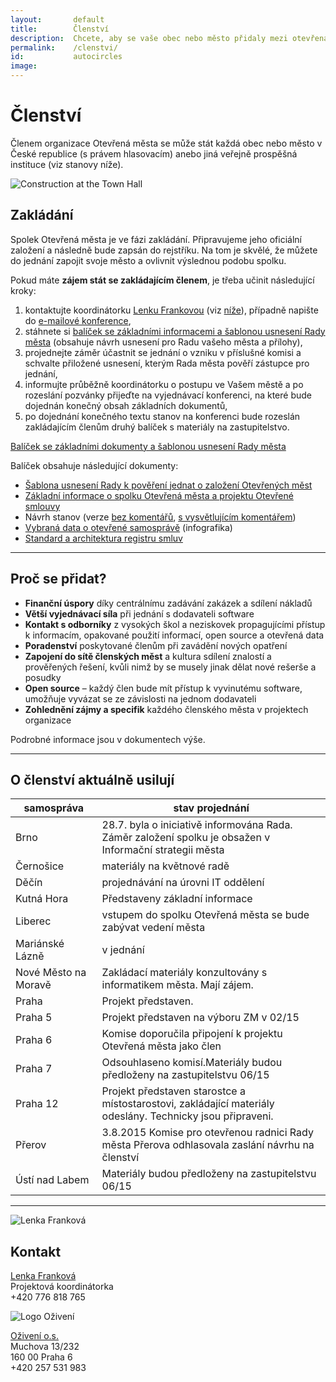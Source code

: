 ```yaml
---
layout:       default
title:        Členství
description:  Chcete, aby se vaše obec nebo město přidaly mezi otevřená města?
permalink:    /clenstvi/
id:           autocircles
image:
---
```


# Členství

Členem organizace Otevřená města se může stát každá obec nebo město v České republice (s právem hlasovacím) anebo jiná veřejně prospěšná instituce (viz stanovy níže).


![Construction at the Town Hall](/media/thumbnails/construction.jpg)

## Zakládání

Spolek Otevřená města je ve fázi zakládání. Připravujeme jeho oficiální založení a následně bude zapsán do rejstříku. Na tom je skvělé, že můžete do jednání zapojit svoje město a ovlivnit výslednou podobu spolku. 

Pokud máte **zájem stát se zakládajícím členem**, je třeba učinit následující kroky:

1. kontaktujte koordinátorku [Lenku Frankovou](mailto:lenka.frankova@oziveni.cz) (viz [níže](#kontakt)), případně napište do [e-mailové konference](mailto:konference@otevrenamesta.cz),
2. stáhnete si [balíček se základními informacemi a šablonou usnesení Rady města](/media/docs/balicek.zip) (obsahuje návrh usnesení pro Radu vašeho města a přílohy),
3. projednejte záměr účastnit se jednání o vzniku v příslušné komisi a schvalte přiložené usnesení, kterým Rada města pověří zástupce pro jednání,
4. informujte průběžně koordinátorku o postupu ve Vašem městě a po rozeslání pozvánky přijeďte na vyjednávací konferenci, na které bude dojednán konečný obsah základních dokumentů,
5. po dojednání konečného textu stanov na konferenci bude rozeslán zakládajícím členům druhý balíček s materiály na zastupitelstvo.

<a href="/media/docs/balicek.zip" class="button expand success">Balíček se základními dokumenty a šablonou usnesení Rady města</a>


Balíček obsahuje následující dokumenty:

- [Šablona usnesení Rady k pověření jednat o založení Otevřených měst](/media/docs/balicek/sablona-usneseni.doc)
- [Základní informace o spolku Otevřená města a projektu Otevřené smlouvy][om]
- Návrh stanov (verze [bez komentářů](/pravo/stanovy/main.pdf), [s vysvětlujícím komentářem](/pravo/stanovy/main_commented.pdf))
- [Vybraná data o otevřené samosprávě][open-source-factsheet] (infografika)
- [Standard a architektura registru smluv][registr-smluv]

----

## Proč se přidat?

- **Finanční úspory** díky centrálnímu zadávání zakázek a sdílení nákladů
- **Větší vyjednávací síla** při jednání s dodavateli software
- **Kontakt s odborníky** z vysokých škol a neziskovek propagujícími přístup k informacím, opakované použití informací, open source a otevřená data
- **Poradenství** poskytované členům při zavádění nových opatření
- **Zapojení do sítě členských měst** a kultura sdílení znalostí a prověřených řešení, kvůli nimž by se musely jinak dělat nové rešerše a posudky
- **Open source** – každý člen bude mít přístup k vyvinutému software, umožňuje vyvázat se ze závislosti na jednom dodavateli
- **Zohlednění zájmy a specifik** každého členského města v projektech organizace

Podrobné informace jsou v dokumentech výše.

----

## O členství aktuálně usilují

samospráva | stav projednání
--- | ---
Brno | 28.7. byla o iniciativě informována Rada. Záměr založení spolku je obsažen v Informační strategii města
Černošice | materiály na květnové radě
Děčín | projednávání na úrovni IT oddělení
Kutná Hora | Představeny základní informace
Liberec | vstupem do spolku Otevřená města se bude zabývat vedení města
Mariánské Lázně | v jednání
Nové Město na Moravě | Zakládací materiály konzultovány s informatikem města. Mají zájem.
Praha | Projekt představen.
Praha 5 | Projekt představen na výboru ZM v 02/15
Praha 6 | Komise doporučila připojení k projektu Otevřená města jako člen
Praha 7 | Odsouhlaseno komisí.Materiály budou předloženy na zastupitelstvu 06/15
Praha 12 | Projekt představen starostce a místostarostovi, zakládající materiály odeslány. Technicky jsou připraveni.
Přerov | 3.8.2015 Komise pro otevřenou radnici Rady města Přerova odhlasovala zaslání návrhu na členství
Ústí nad Labem | Materiály budou předloženy na zastupitelstvu 06/15

----

![Lenka Franková](/media/thumbnails/lenka-frankova.jpg)

## Kontakt

[Lenka Franková](mailto:lenka.frankova@oziveni.cz)  
Projektová koordinátorka  
+420 776 818 765  

<img src="/media/oziveni.png" alt="Logo Oživení" class="notcircle right">

[Oživení o.s.](http://www.oziveni.cz)  
Muchova 13/232  
160 00 Praha 6  
+420 257 531 983



[om]: /media/docs/shrnuti.docx
[registr-smluv]: http://www.bezkorupce.cz/wp-content/uploads/2014/08/Datový-standard-pro-registr-smluv1.pdf
[open-source-factsheet]: http://www.bezkorupce.cz/wp-content/uploads/2014/08/otevrena.mesta_.factsheet.pdf

